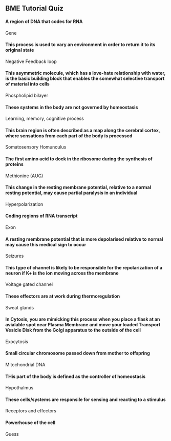 ## BME Tutorial Quiz

#### A region of DNA that codes for RNA
Gene

#### This process is used to vary an environment in order to return it to its original state
Negative Feedback loop

#### This asymmetric molecule, which has a love-hate relationship with water, is the basic building block that enables the somewhat selective transport of material into cells
Phospholipid bilayer

#### These systems in the body are not governed by homeostasis
Learning, memory, cognitive process

#### This brain region is often described as a map along the cerebral cortex, where sensations from each part of the body is processed
Somatosensory Homunculus

#### The first amino acid to dock in the ribosome during the synthesis of proteins
Methionine (AUG)

#### This change in the resting membrane potential, relative to a normal resting potential, may cause partial paralysis in an individual
Hyperpolarization

#### Coding regions of RNA transcript
Exon

#### A resting membrane potential that is more depolarised relative to normal may cause this medical sign to occur
Seizures

#### This type of channel is likely to be responsible for the repolarization of a neuron if K+ is the ion moving across the membrane
Voltage gated channel

#### These effectors are at work during thermoregulation
Sweat glands

####  In Cytosis, you are mimicking this process when you place a flask at an avialable spot near Plasma Membrane and move your loaded Transport Vesicle Disk from the Golgi apparatus to the outside of the cell
Exocytosis

#### Small circular chromosome passed down from mother to offspring
Mitochondrial DNA

#### THis part of the body is defined as the controller of homeostasis
Hypothalmus

#### These cells/systems are responsile for sensing and reacting to a stimulus
Receptors and effectors

#### Powerhouse of the cell
Guess
